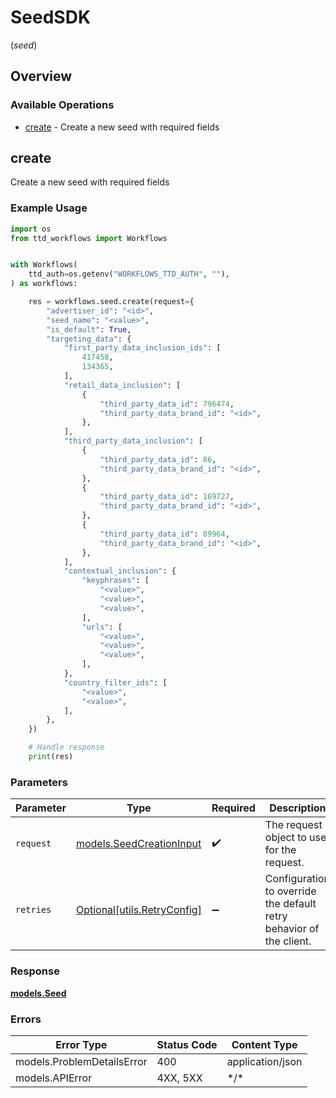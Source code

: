 # SeedSDK
(*seed*)

## Overview

### Available Operations

* [create](#create) - Create a new seed with required fields

## create

Create a new seed with required fields

### Example Usage

```python
import os
from ttd_workflows import Workflows


with Workflows(
    ttd_auth=os.getenv("WORKFLOWS_TTD_AUTH", ""),
) as workflows:

    res = workflows.seed.create(request={
        "advertiser_id": "<id>",
        "seed_name": "<value>",
        "is_default": True,
        "targeting_data": {
            "first_party_data_inclusion_ids": [
                417458,
                134365,
            ],
            "retail_data_inclusion": [
                {
                    "third_party_data_id": 796474,
                    "third_party_data_brand_id": "<id>",
                },
            ],
            "third_party_data_inclusion": [
                {
                    "third_party_data_id": 86,
                    "third_party_data_brand_id": "<id>",
                },
                {
                    "third_party_data_id": 169727,
                    "third_party_data_brand_id": "<id>",
                },
                {
                    "third_party_data_id": 89964,
                    "third_party_data_brand_id": "<id>",
                },
            ],
            "contextual_inclusion": {
                "keyphrases": [
                    "<value>",
                    "<value>",
                    "<value>",
                ],
                "urls": [
                    "<value>",
                    "<value>",
                    "<value>",
                ],
            },
            "country_filter_ids": [
                "<value>",
                "<value>",
            ],
        },
    })

    # Handle response
    print(res)

```

### Parameters

| Parameter                                                           | Type                                                                | Required                                                            | Description                                                         |
| ------------------------------------------------------------------- | ------------------------------------------------------------------- | ------------------------------------------------------------------- | ------------------------------------------------------------------- |
| `request`                                                           | [models.SeedCreationInput](../../models/seedcreationinput.md)       | :heavy_check_mark:                                                  | The request object to use for the request.                          |
| `retries`                                                           | [Optional[utils.RetryConfig]](../../models/utils/retryconfig.md)    | :heavy_minus_sign:                                                  | Configuration to override the default retry behavior of the client. |

### Response

**[models.Seed](../../models/seed.md)**

### Errors

| Error Type                 | Status Code                | Content Type               |
| -------------------------- | -------------------------- | -------------------------- |
| models.ProblemDetailsError | 400                        | application/json           |
| models.APIError            | 4XX, 5XX                   | \*/\*                      |